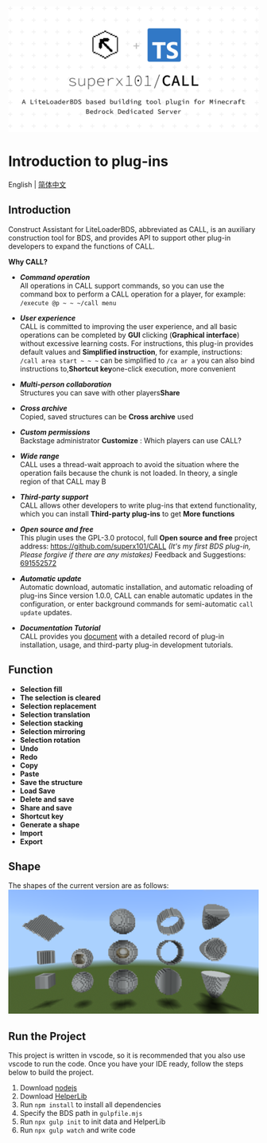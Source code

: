 ![CALL](./docs/image/introduction_1.0.0.png)

# Introduction to plug-ins

English | [简体中文](./docs/user/introduction.md)

## Introduction
Construct Assistant for LiteLoaderBDS, abbreviated as CALL, is an auxiliary construction tool for BDS, and provides API to support other plug-in developers to expand the functions of CALL.

**Why CALL?**
- ___Command operation___  
All operations in CALL support commands, so you can use the command box to perform a CALL operation for a player, for example: `/execute @p ~ ~ ~/call menu`

- ___User experience___  
CALL is committed to improving the user experience, and all basic operations can be completed by **GUI** clicking (**Graphical interface**) without excessive learning costs. For instructions, this plug-in provides default values and **Simplified instruction**, for example, instructions: `/call area start ~ ~ ~` can be simplified to `/ca ar a` you can also bind instructions to,**Shortcut key**one-click execution, more convenient

- ___Multi-person collaboration___   
Structures you can save with other players**Share**

- ___Cross archive___  
Copied, saved structures can be **Cross archive** used

- ___Custom permissions___  
Backstage administrator **Customize** : Which players can use CALL?

- ___Wide range___  
CALL uses a thread-wait approach to avoid the situation where the operation fails because the chunk is not loaded. In theory, a single region of that CALL may B
   
- ___Third-party support___  
CALL allows other developers to write plug-ins that extend functionality, which you can install **Third-party plug-ins** to get **More functions**

- ___Open source and free___  
This plugin uses the GPL-3.0 protocol, full **Open source and free** project address: <https://github.com/superx101/CALL> _(It's my first BDS plug-in, Please forgive if there are any mistakes)_ Feedback and Suggestions: [691552572](https://jq.qq.com/?_wv=1027&k=9soqRZuV)

- ___Automatic update___  
Automatic download, automatic installation, and automatic reloading of plug-ins Since version 1.0.0, CALL can enable automatic updates in the configuration, or enter background commands for semi-automatic `call update` updates.

- ___Documentation Tutorial___  
CALL provides you [document](https://superx101.github.io/CALL/) with a detailed record of plug-in installation, usage, and third-party plug-in development tutorials.

## Function
- **Selection fill**  
- **The selection is cleared**  
- **Selection replacement**  
- **Selection translation**  
- **Selection stacking**  
- **Selection mirroring**  
- **Selection rotation**  
- **Undo**  
- **Redo**  
- **Copy**  
- **Paste**  
- **Save the structure**  
- **Load Save**  
- **Delete and save**  
- **Share and save**  
- **Shortcut key**  
- **Generate a shape**
- **Import**
- **Export**

## Shape
The shapes of the current version are as follows:
![Shape](./docs/image/shape.png)

## Run the Project
This project is written in vscode, so it is recommended that you also use vscode to run the code. Once you have your IDE ready, follow the steps below to build the project.
1. Download [nodejs](https://nodejs.org/en/download)
2. Download [HelperLib](https://github.com/LiteLDev/HelperLib/releases)
3. Run `npm install` to install all dependencies
4. Specify the BDS path in `gulpfile.mjs`
5. Run `npx gulp init` to init data and HelperLib
6. Run `npx gulp watch` and write code